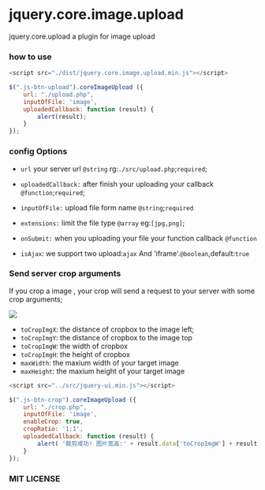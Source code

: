 # jquery.core.image.upload 

jquery.core.upload   a plugin for image upload

### how to use

```js
<script src="./dist/jquery.core.image.upload.min.js"></script>

$(".js-btn-upload").coreImageUpload ({
    url: "./upload.php",
    inputOfFile: 'image',
    uploadedCallback: function (result) {
        alert(result);
    }
});

```

### config Options

+ `url` your server url `@string` rg:`./src/upload.php`;`required`;

+ `uploadedCallback:` after finish your uploading your callback `@function`;`required`;

+ `inputOfFile:` upload file form name `@string`;`required`

+ `extensions:` limit the file type `@array` eg:`[jpg,png]`;

+ `onSubmit:` when you uploading your file your function callback `@function`

+ `isAjax`: we support two upload:`ajax` And 'iframe'.`@boolean`,default:`true` 


### Send server crop arguments

If you crop a image , your crop will send a request to your server with some crop arguments;

                        
<img src="http://img1.vued.vanthink.cn/vuedba0ed377b88fc84d51026310efcb255b.png" />


+ `toCropImgX`: the distance of cropbox to the image left;
+ `toCropImgY`: the distance of cropbox to the image top
+ `toCropImgW`: the width of cropbox
+ `toCropImgH`: the height of cropbox
+ `maxWidth`: the maxium width of your target image 
+ `maxHeight`: the maxium height of your target image 

``` javascript
<script src="../src/jquery-ui.min.js"></script>

$(".js-btn-crop").coreImageUpload ({
    url: "./crop.php",
    inputOfFile: 'image',
    enableCrop: true,
    cropRatio: '1:1',
    uploadedCallback: function (result) {
        alert( '裁剪成功! 图片宽高:' + result.data['toCropImgW'] + result.data['toCropImgH']);
    }
});
```

### MIT LICENSE